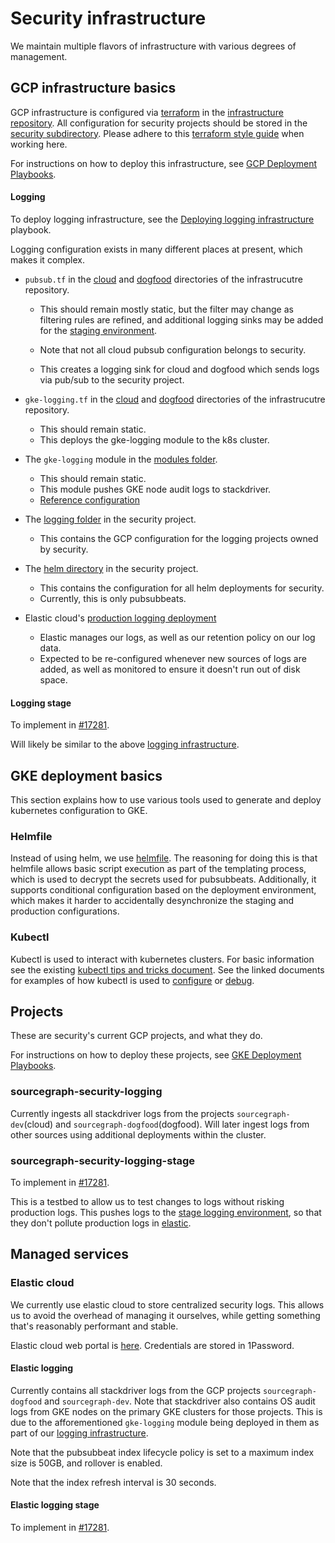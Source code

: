 # Security infrastructure

We maintain multiple flavors of infrastructure with various degrees of management. 



## GCP infrastructure basics

GCP infrastructure is configured via [terraform](https://www.terraform.io/) in the [infrastructure repository](https://github.com/sourcegraph/infrastructure/). All configuration for security projects should be stored in the [security subdirectory](https://github.com/sourcegraph/infrastructure/tree/main/security). Please adhere to this [terraform style guide](https://docs.sourcegraph.com/dev/background-information/languages/terraform) when working here.

For instructions on how to deploy this infrastructure, see [GCP Deployment Playbooks](./playbooks.md#gcp-deployment-playbooks).



#### Logging

To deploy logging infrastructure, see the [Deploying logging infrastructure](./playbooks.md#deploying-logging-infrastructure) playbook. 

Logging configuration exists in many different places at present, which makes it complex.

* `pubsub.tf` in the [cloud](https://github.com/sourcegraph/infrastructure/blob/main/cloud/pubsub.tf) and [dogfood](https://github.com/sourcegraph/infrastructure/blob/main/dogfood/pubsub.tf) directories of the infrastrucutre repository.

  * This should remain mostly static, but the filter may change as filtering rules are refined, and additional logging sinks may be added for the [staging environment](#logging-stage).

  * Note that not all cloud pubsub configuration belongs to security.
  * This creates a logging sink for cloud and dogfood which sends logs via pub/sub to the security project.

* `gke-logging.tf` in the [cloud](https://github.com/sourcegraph/infrastructure/blob/main/cloud/pubsub.tf) and [dogfood](https://github.com/sourcegraph/infrastructure/blob/main/dogfood/pubsub.tf) directories of the infrastrucutre repository.

  * This should remain static.
  * This deploys the gke-logging module to the k8s cluster.

* The `gke-logging` module in the [modules folder](https://github.com/sourcegraph/infrastructure/tree/main/modules/gke-logging).

  * This should remain static.
  * This module pushes GKE node audit logs to stackdriver.
  * [Reference configuration](https://github.com/GoogleCloudPlatform/k8s-node-tools/blob/master/os-audit/cos-auditd-logging.yaml)

* The [logging folder](https://github.com/sourcegraph/infrastructure/tree/main/security/logging) in the security project.

  * This contains the GCP configuration for the logging projects owned by security.

* The [helm directory](https://github.com/sourcegraph/infrastructure/tree/main/security/logging/helm/) in the security project.

  * This contains the configuration for all helm deployments for security.
  * Currently, this is only pubsubbeats.

* Elastic cloud's [production logging deployment](#elastic-logging)

  * Elastic manages our logs, as well as our retention policy on our log data.
  * Expected to be re-configured whenever new sources of logs are added, as well as monitored to ensure it doesn't run out of disk space.

#### Logging stage

To implement in [#17281](https://github.com/sourcegraph/sourcegraph/issues/17281).

Will likely be similar to the above [logging infrastructure](#logging).



## GKE deployment basics

This section explains how to use various tools used to generate and deploy kubernetes configuration to GKE.

### Helmfile

Instead of using helm, we use [helmfile](https://github.com/roboll/helmfile). The reasoning for doing this is that helmfile allows basic script execution as part of the templating process, which is used to decrypt the secrets used for pubsubbeats. Additionally, it supports conditional configuration based on the deployment environment, which makes it harder to accidentally desynchronize the staging and production configurations.

### Kubectl

Kubectl is used to interact with kubernetes clusters. For basic information see the existing [kubectl tips and tricks document](../../deployments/kubernetes.md). See the linked documents for examples of how kubectl is used to [configure](./playbooks.md#gke-deployment-playbooks) or [debug](./playbooks.md#debugging-logging).

## Projects

These are security's current GCP projects, and what they do. 

For instructions on how to deploy these projects, see [GKE Deployment Playbooks](./playbooks.md#gke-deployment-playbooks).



### sourcegraph-security-logging

Currently ingests all stackdriver logs from the projects `sourcegraph-dev`(cloud) and `sourcegraph-dogfood`(dogfood). Will later ingest logs from other sources using additional deployments within the cluster.



### sourcegraph-security-logging-stage

To implement in [#17281](https://github.com/sourcegraph/sourcegraph/issues/17281).

This is a testbed to allow us to test changes to logs without risking production logs. This pushes logs to the [stage logging environment](#elastic-logging-stage), so that they don't pollute production logs in [elastic](#elastic-cloud).


## Managed services

### Elastic cloud

We currently use elastic cloud to store centralized security logs. This allows us to avoid the overhead of managing it ourselves, while getting something that's reasonably performant and stable. 

Elastic cloud web portal is [here](https://cloud.elastic.co/home). Credentials are stored in 1Password.

#### Elastic logging

Currently contains all stackdriver logs from the GCP projects `sourcegraph-dogfood` and `sourcegraph-dev`. Note that stackdriver also contains OS audit logs from GKE nodes on the primary GKE clusters for those projects. This is due to the afforementioned `gke-logging` module being deployed in them as part of our [logging infrastructure](#logging).



Note that the pubsubbeat index lifecycle policy is set to a maximum index size is 50GB, and rollover is enabled. 

Note that the index refresh interval is 30 seconds.



#### Elastic logging stage

To implement in [#17281](https://github.com/sourcegraph/sourcegraph/issues/17281).


